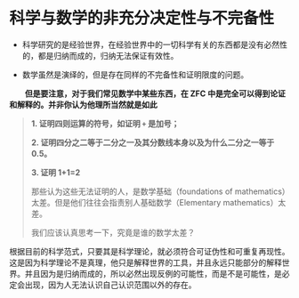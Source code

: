 # 科学与数学的非充分决定性与不完备性


- 科学研究的是经验世界，在经验世界中的一切科学有关的东西都是没有必然性的，都是归纳而成的，归纳无法保证有效性。

- 数学虽然是演绎的，但是存在同样的不完备性和证明限度的问题。

　　**但是要注意，对于我们常见数学中某些东西，在 ZFC 中是完全可以得到论证和解释的。并非你认为他理所当然就是如此** 

>**1. 证明四则运算的符号，如证明 `+` 是加号；**
>
>**2. 证明四分之二等于二分之一及其分数线本身以及为什么二分之一等于 0.5。**
>
>**3. 证明 1+1=2**
>
>那些认为这些无法证明的人，是数学基础（foundations of mathematics）太差。但是他们往往会指责别人基础数学（Elementary mathematics）太差。
>
>我们应该认真思考一下，究竟是谁的数学太差？

根据目前的科学范式，只要其是科学理论，就必须符合可证伪性和可重复再现性。这是因为科学理论不是真理，他只是解释世界的工具，并且永远只能部分的解释世界。并且因为是归纳而成的，所以必然出现反例的可能性，而是不是可能性，是必定会出现，因为人无法认识自己认识范围以外的存在。
